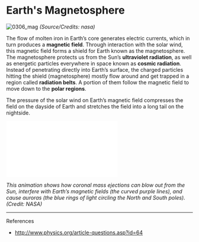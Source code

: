 # Earth's Magnetosphere

![0306_mag](./static/0306_mag.gif)
*(Source/Credits: nasa)*

The flow of molten iron in Earth’s core generates electric currents, which in turn produces a **magnetic field**.  Through interaction with the solar wind, this magnetic field forms a shield for Earth known as the magnetosphere. The magnetosphere protects us from the Sun’s **ultraviolet radiation**, as well as energetic particles everywhere in space known as **cosmic radiation**.  Instead of penetrating directly into Earth’s surface, the charged particles hitting the shield (magnetosphere) mostly flow around and get trapped in a region called **radiation belts**. A portion of them follow the magnetic field to move down to the **polar regions**.

The pressure of the solar wind on Earth’s magnetic field compresses the field on the dayside of Earth and stretches the field into a long tail on the nightside.


<iframe src="./videos/magnetic_field.mp4" frameborder="0" allowfullscreen></iframe>

*This animation shows how coronal mass ejections can blow out from the Sun, interfere with Earth’s magnetic fields (the curved purple lines), and cause auroras (the blue rings of light circling the North and South poles). (Credit: NASA)*

---

References

- http://www.physics.org/article-questions.asp?id=64
